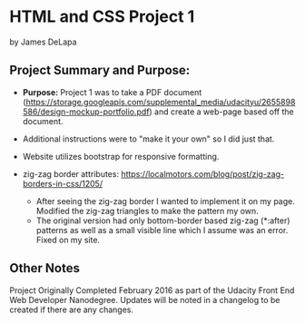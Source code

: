 # HTML and CSS Project 1
by James DeLapa

## Project Summary and Purpose:
* **Purpose:** Project 1 was to take a PDF document (https://storage.googleapis.com/supplemental_media/udacityu/2655898586/design-mockup-portfolio.pdf) and create a web-page based off the document.

* Additional instructions were to "make it your own" so I did just that.

* Website utilizes bootstrap for responsive formatting.

* zig-zag border attributes: https://localmotors.com/blog/post/zig-zag-borders-in-css/1205/
  - After seeing the zig-zag border I wanted to implement it on my page. Modified the zig-zag triangles to make the pattern my own.
  - The original version had only bottom-border based zig-zag (*:after) patterns as well as a small visible line which I assume was an error. Fixed on my site.


## Other Notes

Project Originally Completed February 2016 as part of the Udacity Front End Web Developer Nanodegree. Updates will be noted in a changelog to be created if there are any changes.


